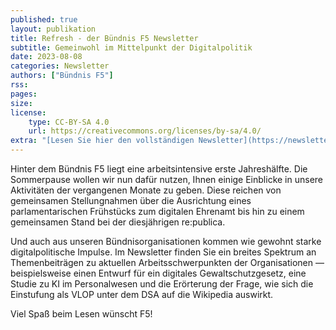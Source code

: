 ```yaml
---
published: true
layout: publikation
title: Refresh - der Bündnis F5 Newsletter
subtitle: Gemeinwohl im Mittelpunkt der Digitalpolitik
date: 2023-08-08
categories: Newsletter
authors: ["Bündnis F5"]
rss:
pages:
size: 
license:
    type: CC-BY-SA 4.0
    url: https://creativecommons.org/licenses/by-sa/4.0/
extra: "[Lesen Sie hier den vollständigen Newsletter](https://newsletter.wikimedia.de/mailing/191/6833134/0/2bd9a7a059/index.html{target=“_blank”})"
---
```



Hinter dem Bündnis F5 liegt eine arbeitsintensive erste Jahreshälfte. Die Sommerpause wollen wir nun dafür nutzen, Ihnen einige Einblicke in unsere Aktivitäten der vergangenen Monate zu geben. Diese reichen von gemeinsamen Stellungnahmen über die Ausrichtung eines parlamentarischen Frühstücks zum digitalen Ehrenamt bis hin zu einem gemeinsamen Stand bei der diesjährigen re:publica.

Und auch aus unseren Bündnisorganisationen kommen wie gewohnt starke digitalpolitische Impulse. Im Newsletter finden Sie ein breites Spektrum an Themenbeiträgen zu aktuellen Arbeitsschwerpunkten der Organisationen — beispielsweise einen Entwurf für ein digitales Gewaltschutzgesetz, eine Studie zu KI im Personalwesen und die Erörterung der Frage, wie sich die Einstufung als VLOP unter dem DSA auf die Wikipedia auswirkt.

Viel Spaß beim Lesen wünscht F5!
